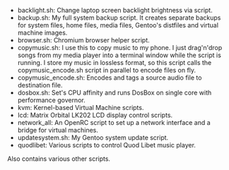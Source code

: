 * backlight.sh: Change laptop screen backlight brightness via script.
* backup.sh: My full system backup script. It creates separate backups for system files, home files, media files, Gentoo's distfiles and virtual machine images.
* browser.sh: Chromium browser helper script.
* copymusic.sh: I use this to copy music to my phone. I just drag'n'drop songs from my media player into a terminal window while the script is running. I store my music in lossless format, so this script calls the copymusic_encode.sh script in parallel to encode files on fly.
* copymusic_encode.sh: Encodes and tags a source audio file to destination file.
* dosbox.sh: Set's CPU affinity and runs DosBox on single core with performance governor.
* kvm: Kernel-based Virtual Machine scripts.
* lcd: Matrix Orbital LK202 LCD display control scripts.
* network_all: An OpenRC script to set up a network interface and a bridge for virtual machines.
* updatesystem.sh: My Gentoo system update script.
* quodlibet: Various scripts to control Quod Libet music player.

Also contains various other scripts.

